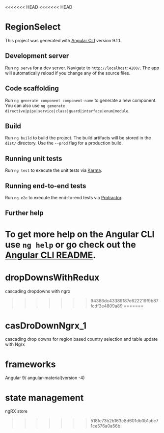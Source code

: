 <<<<<<< HEAD
<<<<<<< HEAD
# RegionSelect

This project was generated with [Angular CLI](https://github.com/angular/angular-cli) version 9.1.1.

## Development server

Run `ng serve` for a dev server. Navigate to `http://localhost:4200/`. The app will automatically reload if you change any of the source files.

## Code scaffolding

Run `ng generate component component-name` to generate a new component. You can also use `ng generate directive|pipe|service|class|guard|interface|enum|module`.

## Build

Run `ng build` to build the project. The build artifacts will be stored in the `dist/` directory. Use the `--prod` flag for a production build.

## Running unit tests

Run `ng test` to execute the unit tests via [Karma](https://karma-runner.github.io).

## Running end-to-end tests

Run `ng e2e` to execute the end-to-end tests via [Protractor](http://www.protractortest.org/).

## Further help

To get more help on the Angular CLI use `ng help` or go check out the [Angular CLI README](https://github.com/angular/angular-cli/blob/master/README.md).
=======
# dropDownsWithRedux
cascading dropdowns with ngrx
>>>>>>> 94386dc43389f87e622219f9b87fcdf3e4809a89
=======
# casDroDownNgrx_1
cascading drop downs for region based country selection and table update with Ngrx

# frameworks
Angular 9/ angular-material(version -4)

# state management 
ngRX store
>>>>>>> 518fe73b2b163c8d601db0b1abc71ce576a0a56b
